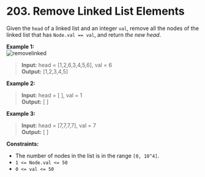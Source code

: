 # 203. Remove Linked List Elements

Given the `head` of a linked list and an integer `val`, remove all the nodes of the linked list that has `Node.val == val`, and return _the new head_.

**Example 1:**  
![removelinked](https://assets.leetcode.com/uploads/2021/03/06/removelinked-list.jpg)
> **Input:** head = [1,2,6,3,4,5,6], val = 6  
> **Output:** [1,2,3,4,5]

**Example 2:**
> **Input:** head = [ ], val = 1  
> **Output:** [ ]

**Example 3:**
> **Input:** head = [7,7,7,7], val = 7  
> **Output:** [ ]

**Constraints:**
* The number of nodes in the list is in the range `[0, 10^4]`.
* `1 <= Node.val <= 50`
* `0 <= val <= 50`
